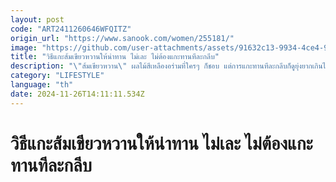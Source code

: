 ```yaml
---
layout: post
code: "ART2411260646WFQITZ"
origin_url: "https://www.sanook.com/women/255181/"
image: "https://github.com/user-attachments/assets/91632c13-9934-4ce4-9e51-237bab2227e3"
title: "วิธีแกะส้มเขียวหวานให้น่าทาน ไม่เละ ไม่ต้องแกะทานทีละกลีบ"
description: "\"ส้มเขียวหวาน\" ผลไม้สีเหลืองอร่ามที่ใครๆ ก็ชอบ แต่การแกะทานทีละกลีบก็ดูยุ่งยากเกินไปใช่ไหมคะ?"
category: "LIFESTYLE"
language: "th"
date: 2024-11-26T14:11:11.534Z
---
```


# วิธีแกะส้มเขียวหวานให้น่าทาน ไม่เละ ไม่ต้องแกะทานทีละกลีบ